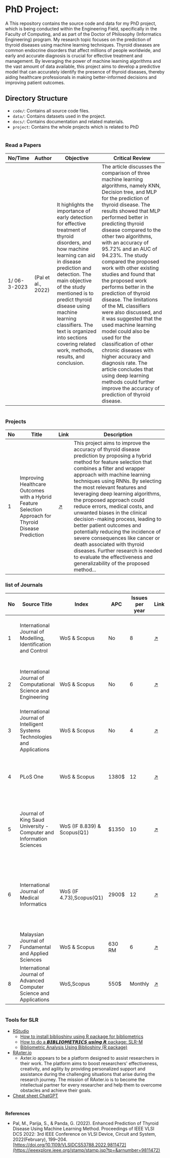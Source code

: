 
# PhD Project:

A This repository contains the source code and data for my PhD project, which is being conducted within the Engineering Field, specifically in the Faculty of Computing, and as part of the Doctor of Philosophy (Informatics Engineering) program. My research topic focuses on the prediction of thyroid diseases using machine learning techniques. Thyroid diseases are common endocrine disorders that affect millions of people worldwide, and early and accurate diagnosis is crucial for effective treatment and management. By leveraging the power of machine learning algorithms and the vast amount of data available, this project aims to develop a predictive model that can accurately identify the presence of thyroid diseases, thereby aiding healthcare professionals in making better-informed decisions and improving patient outcomes.

## Directory Structure

- `code/`: Contains all source code files.
- `data/`: Contains datasets used in the project.
- `docs/`: Contains documentation and related materials.
- `project`: Contains the whole projects which is related to PhD


#
### Read a Papers
|No/Time| Author |Objective| Critical Review|
|--|---|---|---|
|1/ 06-3-2023|(Pal et al., 2022)| It highlights the importance of early detection for effective treatment of thyroid disorders, and how machine learning can aid in disease prediction and detection. The main objective of the study mentioned is to predict thyroid disease using machine learning classifiers. The text is organized into sections covering related work, methods, results, and conclusion.|The article discusses the comparison of three machine learning algorithms, namely KNN, Decision tree, and MLP for the prediction of thyroid disease. The results showed that MLP performed better in predicting thyroid disease compared to the other two algorithms, with an accuracy of 95.72% and an AUC of 94.23%. The study compared the proposed work with other existing studies and found that the proposed work performs better in the prediction of thyroid disease. The limitations of the ML classifiers were also discussed, and it was suggested that the used machine learning model could also be used for the classification of other chronic diseases with higher accuracy and diagnosis rate. The article concludes that using deep learning methods could further improve the accuracy of prediction of thyroid disease.|
#
### Projects
|No| Title | Link | Description |
|--|---|---|---|
|1|Improving Healthcare Outcomes with a Hybrid Feature Selection Approach for Thyroid Disease Prediction|[:arrow_upper_right:](https://github.com/drshahizan/phd/blob/main/dhekre/Hybrid_Feature_Selection_Approach_for_Thyroid_Disease_Prediction.ipynb)|This project aims to improve the accuracy of thyroid disease prediction by proposing a hybrid method for feature selection that combines a filter and wrapper approach with machine learning techniques using RNNs. By selecting the most relevant features and leveraging deep learning algorithms, the proposed approach could reduce errors, medical costs, and unwanted biases in the clinical decision-making process, leading to better patient outcomes and potentially reducing the incidence of severe consequences like cancer or death associated with thyroid diseases. Further research is needed to evaluate the effectiveness and generalizability of the proposed method...|

### list of Journals
|No| Source Title | Index | APC | Issues per year | Link |Topics covered|
|--|---|---|---|---|---|---|
|1|International Journal of Modelling, Identification and Control|WoS & Scopus|No|8|[:arrow_upper_right:](https://www.inderscience.com/jhome.php?jcode=ijmic)| Identification and control Neural network, fuzzy logic enhanced modelling|
|2|International Journal of Computational Science and Engineering|WoS & Scopus|No|6|[:arrow_upper_right:](https://www.inderscience.com/jhome.php?jcode=ijcse)|Applications Machine learning, statistics, deep learning and artificial intelligence|
|3|International Journal of Intelligent Systems Technologies and Applications|WoS & Scopus|No|4|[:arrow_upper_right:](https://www.inderscience.com/jhome.php?jcode=ijista)|Artificial intelligence and knowledge based systems technologies|
|4|PLoS One|WoS & Scopus|1380$|12|[:arrow_upper_right:](https://journals.plos.org/plosone/)|science, engineering, medicine, and the related social sciences and humanities|
|5|Journal of King Saud University - Computer and Information Sciences|WoS (IF 8.839) & Scopus(Q1)|$1350|10|[:arrow_upper_right:](https://www.sciencedirect.com/journal/journal-of-king-saud-university-computer-and-information-sciences)|Machine Learning, Natural Language Processing, Internet of Things, Bioinformatics, etc.|
|6|International Journal of Medical Informatics|WoS (IF 4.73),Scopus(Q1)|2900$|12|[:arrow_upper_right:](https://www.sciencedirect.com/journal/international-journal-of-medical-informatics)| artificial intelligence and, machine learning, hospital information systems, electronic medical record systems|
|7|Malaysian Journal of Fundamental and Applied Sciences|WoS & Scopus| 630 RM|6| [:arrow_upper_right:](https://mjfas.utm.my/index.php/mjfas/about)|image processing,|
|8|International Journal of Advanced Computer Science and Applications|WoS,Scopus|550$|Monthly|[:arrow_upper_right:](https://thesai.org/Publications/CallForPaper?code=IJACSA#Fees)| Computer Science|

#


 ### Tools for SLR
 - [RStudio](https://posit.co/download/rstudio-desktop/)
   - [How to install biblioshiny using R package for bibliometrics](https://www.youtube.com/watch?v=gjxfqzSuiIo)
   - [How to do a 𝘽𝙄𝘽𝙇𝙄𝙊𝙈𝙀𝙏𝙍𝙄𝘾𝙎 𝙪𝙨𝙞𝙣𝙜 𝙍 package: SLR-M](https://www.youtube.com/watch?v=edf5xgc2zHg&t=7s)
   - [Bibliometric Analysis Using Biblioshiny (R package)](https://www.youtube.com/watch?v=xKu6TknKIz0)
  -  [RAxter.io](https://www.raxter.io/)
     * Axter.io appears to be a platform designed to assist researchers in their work. The platform aims to boost researchers' effectiveness, creativity, and agility    by providing personalized support and assistance during the challenging situations that arise during the research journey. The mission of RAxter.io is to become the intellectual partner for every researcher and help them to overcome obstacles and achieve their goals.
   - [Cheat sheet ChatGPT](https://attachments.convertkitcdnn2.com/682688/b0c434c6-e836-49cf-864c-4c8c67d97625/ChatGPT%20Cheat%20Sheet.pdf)
  #
  **References**
   * Pal, M., Parija, S., & Panda, G. (2022). Enhanced Prediction of Thyroid Disease Using Machine Learning Method. Proceedings of IEEE VLSI DCS 2022: 3rd IEEE Conference on VLSI Device, Circuit and System, 2022(February), 199–204. [https://doi.org/10.1109/VLSIDCS53788.2022.9811472](https://ieeexplore.ieee.org/stamp/stamp.jsp?tp=&arnumber=9811472)


 
  

